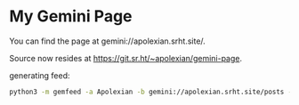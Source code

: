 # My Gemini Page

You can find the page at gemini://apolexian.srht.site/.

Source now resides at https://git.sr.ht/~apolexian/gemini-page.

generating feed:

```bash
python3 -m gemfeed -a Apolexian -b gemini://apolexian.srht.site/posts -d content/posts -e ivan@niktivan.org -t Apolexian-Feed -o ../atom.xml
```
